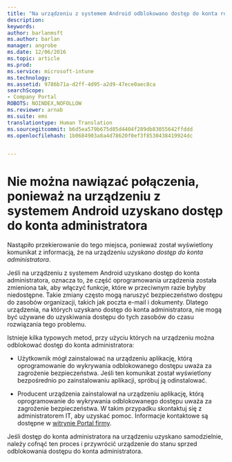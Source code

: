 ```yaml
---
title: "Na urządzeniu z systemem Android odblokowano dostęp do konta root i nie można nawiązać połączenia | Microsoft Docs"
description: 
keywords: 
author: barlanmsft
ms.author: barlan
manager: angrobe
ms.date: 12/06/2016
ms.topic: article
ms.prod: 
ms.service: microsoft-intune
ms.technology: 
ms.assetid: 9786b71a-d2ff-4d95-a2d9-47ece0aec8ca
searchScope:
- Company Portal
ROBOTS: NOINDEX,NOFOLLOW
ms.reviewer: arnab
ms.suite: ems
translationtype: Human Translation
ms.sourcegitcommit: b6d5ea579b675d85d4404f289db83055642ffddd
ms.openlocfilehash: 1b0684903a8a4d78620f0ef3f8530438419924dc


---
```


# <a name="your-android-device-is-rooted-so-you-cant-connect"></a>Nie można nawiązać połączenia, ponieważ na urządzeniu z systemem Android uzyskano dostęp do konta administratora

Nastąpiło przekierowanie do tego miejsca, ponieważ został wyświetlony komunikat z informacją, że na urządzeniu _uzyskano dostęp do konta administratora_.

Jeśli na urządzeniu z systemem Android uzyskano dostęp do konta administratora, oznacza to, że część oprogramowania urządzenia została zmieniona tak, aby włączyć funkcje, które w przeciwnym razie byłyby niedostępne. Takie zmiany często mogą naruszyć bezpieczeństwo dostępu do zasobów organizacji, takich jak poczta e-mail i dokumenty. Dlatego urządzenia, na których uzyskano dostęp do konta administratora, nie mogą być używane do uzyskiwania dostępu do tych zasobów do czasu rozwiązania tego problemu.  

Istnieje kilka typowych metod, przy użyciu których na urządzeniu można odblokować dostęp do konta administratora:

- Użytkownik mógł zainstalować na urządzeniu aplikację, którą oprogramowanie do wykrywania odblokowanego dostępu uważa za zagrożenie bezpieczeństwa. Jeśli ten komunikat został wyświetlony bezpośrednio po zainstalowaniu aplikacji, spróbuj ją odinstalować.

- Producent urządzenia zainstalował na urządzeniu aplikację, którą oprogramowanie do wykrywania odblokowanego dostępu uważa za zagrożenie bezpieczeństwa. W takim przypadku skontaktuj się z administratorem IT, aby uzyskać pomoc. Informacje kontaktowe są dostępne w [witrynie Portal firmy](http://portal.manage.microsoft.com).

Jeśli dostęp do konta administratora na urządzeniu uzyskano samodzielnie, należy cofnąć ten proces i przywrócić urządzenie do stanu sprzed odblokowania dostępu do konta administratora.



<!--HONumber=Dec16_HO2-->


